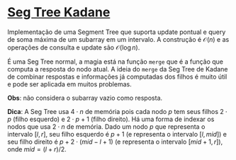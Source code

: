 # [Seg Tree Kadane](seg_tree_kadane.cpp)

Implementação de uma Segment Tree que suporta update pontual e query de soma máxima de um subarray em um intervalo. A construção é $\mathcal{O}(n)$ e as operações de consulta e update são $\mathcal{O}(\log n)$.

É uma Seg Tree normal, a magia está na função `merge` que é a função que computa a resposta do nodo atual. A ideia do `merge` da Seg Tree de Kadane de combinar respostas e informações já computadas dos filhos é muito útil e pode ser aplicada em muitos problemas.

**Obs**: não considera o subarray vazio como resposta.

**Dica**: A Seg Tree usa $4 \cdot n$ de memória pois cada nodo $p$ tem seus filhos $2 \cdot p$ (filho esquerdo) e $2 \cdot p + 1$ (filho direito). Há uma forma de indexar os nodos que usa $2 \cdot n$ de memória. Dado um nodo $p$ que representa o intervalo $[l, r]$, seu filho esquerdo é $p+1$ (e representa o intervalo $[l, mid]$) e seu filho direito é $p+2 \cdot (mid-l+1)$ (e representa o intervalo $[mid+1, r]$), onde $mid = (l+r)/2$.